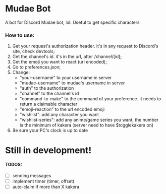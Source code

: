 # Mudae Bot
A bot for Discord Mudae bot, lol. Useful to get specific characters

### How to use:
1. Get your request's authorization header. it's in any request to Discord's site, check devtools;
1. Get the channel's id. it's in the url, after /channel/[id];
1. Get the emoji you want to react (url encoded);
1. Go to preferences.json;
1. Change:
    - "your-username" to your username in server
    - "mudae-username" to mudae's username in server
    - "auth" to the authorization
    - "channel" to the channel's id
    - "command-to-make" to the command of your preference. it needs to return a claimable character
    - "emoji-reaction" to the url encoded emoji
    - "wishlist": add any character you want
    - "wishlist-series": add any anime/game series you want, the number is the minimum of kakera (server need to have $togglekakera on)
1. Be sure your PC's clock is up to date

# Still in development!

#### TODOS:
- [ ] sending messages
- [ ] implement timer (timer, offset)
- [ ] auto-claim if more than X kakera